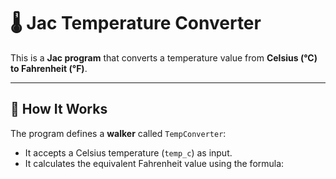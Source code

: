 # 🌡️ Jac Temperature Converter

This is a **Jac program** that converts a temperature value from **Celsius (°C) to Fahrenheit (°F)**.

---

## 📌 How It Works
The program defines a **walker** called `TempConverter`:
- It accepts a Celsius temperature (`temp_c`) as input.
- It calculates the equivalent Fahrenheit value using the formula:

